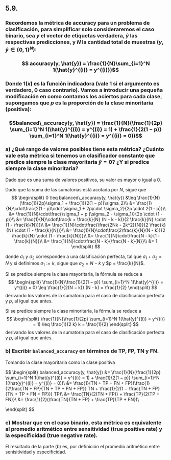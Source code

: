 ## 5.9. 

### Recordemos la métrica de accuracy para un problema de clasificación, para simplificar solo consideraremos el caso binario, sea $y$ el vector de etiquetas verdadera, $\hat{y}$ las respectivas predicciones, y $N$ la cantidad total de muestras ($y, \hat{y} \in \{0, 1\}^N$): 

### $$ accuracy(y, \hat{y}) = \frac{1}{N}\sum_{i=1}^N 1(\hat{y}^{(i)} = y^{(i)})$$ 

### Donde $1(x)$ es la función indicadora (vale 1 si el argumento es verdadero, 0 caso contrario). Vamos a introducir una pequeña modificación en como contamos los aciertos para cada clase, supongamos que $p$ es la proporción de la clase minoritaria (positiva): 

### $$balanced\_accuracy(y, \hat{y}) = \frac{1}{N}(\frac{1}{2p} \sum_{i=1}^N 1(\hat{y}^{(i)} = y^{(i)} = 1) + \frac{1}{2(1 − p)} \sum_{i=1}^N 1(\hat{y}^{(i)} = y^{(i)} = 0))$$

### a) ¿Qué rango de valores posibles tiene esta métrica? ¿Cuánto vale esta métrica si tenemos un clasificador constante que predice siempre la clase mayoritaria $\hat{y} = 0$? ¿Y si predice siempre la clase minoritaria?

Dado que es una suma de valores positivos, su valor es mayor o igual a $0$. 

Dado que la suma de las sumatorias está acotada por $N$, sigue que
$$ 
\begin{split}
0 \leq balanced\_accuracy(y, \hat{y}) 
    &\leq \frac{1}{N}(\frac{1}{2p}\sigma_1 + \frac{1}{2(1 − p)}\sigma_2)\\
    &= \frac{1}{N}\cdot\frac{2(1 - p)\cdot \sigma_1 + 2p\cdot \sigma_2}{2p \cdot 2(1 - p)}\\
    &= \frac{1}{N}\cdot\frac{\sigma_1  + p (\sigma_2 - \sigma_1)}{2p \cdot (1 - p)}\\
    &= \frac{1}{N}\cdot\frac{k + \frac{k}{N} (N - k - k)}{2 \frac{k}{N} \cdot (1 - \frac{k}{N})}\\
    &= \frac{1}{N}\cdot\frac{\frac{2Nk - 2k^2}{N}}{2 \frac{k}{N} \cdot (1 - \frac{k}{N})}\\
    &= \frac{1}{N}\cdot\frac{2\frac{k}{N}(N - k)}{2 \frac{k}{N} \cdot (1 - \frac{k}{N})}\\
    &= \frac{1}{N}\cdot\frac{N - k}{1 - \frac{k}{N}}\\
    &= \frac{1}{N}\cdot\frac{N - k}{\frac{N - k}{N}}\\
    &= 1
\end{split}
$$

donde $\sigma_1$ y $\sigma_2$ corresponden a una clasificación perfecta, tal que $\sigma_1 + \sigma_2 = N$ y si definimos $\sigma_1 := k$, sigue que $\sigma_2 = N - k$ y $p = \frac{k}{N}$.

Si se predice siempre la clase mayoritaria, la fórmula se reduce a
$$
\begin{split}
    \frac{1}{N}\frac{1}{2(1 − p)} \sum_{i=1}^N 1(\hat{y}^{(i)} = y^{(i)} = 0)
    \leq \frac{1}{2(N − k)} (N - k) = \frac{1}{2}
\end{split}
$$
derivando los valores de la sumatoria para el caso de clasificación perfecta y $p$, al igual que antes.

Si se predice siempre la clase minoritaria, la fórmula se reduce a
$$
\begin{split}
    \frac{1}{N}\frac{1}{2p} \sum_{i=1}^N 1(\hat{y}^{(i)} = y^{(i)} = 1)
    \leq \frac{1}{2 k} k = \frac{1}{2}
\end{split}
$$
derivando los valores de la sumatoria para el caso de clasificación perfecta y $p$, al igual que antes.



### b) Escribir `balanced_accuracy` en términos de TP, FP, TN y FN.

Tomando la clase mayoritaria como la clase positiva

$$
\begin{split}
    balanced\_accuracy(y, \hat{y}) 
        &= \frac{1}{N}(\frac{1}{2p} \sum_{i=1}^N 1(\hat{y}^{(i)} = y^{(i)} = 1) + \frac{1}{2(1 − p)} \sum_{i=1}^N 1(\hat{y}^{(i)} = y^{(i)} = 0))\\
        &= \frac{1}{TN + TP + FN + FP}(\frac{1}{2\frac{TN + FP}{TN + TP + FN + FP}} TN + \frac{1}{2(1 − \frac{TN + FP}{TN + TP + FN + FP})} TP)\\
        &= \frac{TN}{2(TN + FP)} + \frac{TP}{2(TP + FN)}\\
        &= \frac{1}{2}(\frac{TN}{TN + FP} + \frac{TP}{TP + FN})\\
        
\end{split}
$$


### c) Mostrar que en el caso binario, esta métrica es equivalente al promedio aritmético entre sensitividad (true positive rate) y la especificidad (true negative rate).

El resultado de la parte (b) es, por definición el promedio aritmético entre senisitividad y especificidad.

